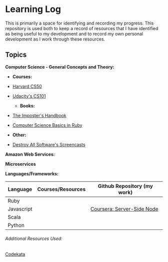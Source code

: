 # Learning Log

This is primarily a space for identifying and recording my progress. This repository is used both to keep a record of resources that I have identified as being useful to my development and to record my own personal development as I work through these resources.

## Topics

**Computer Science - General Concepts and Theory:**

  - **Courses:**
- [Harvard CS50](https://github.com/AnnaHollandSmith/harvard_CS50)
- [Udacity's CS101](https://www.udacity.com/course/intro-to-computer-science--cs101)

  - **Books:**
- [The Imposter's Handbook](https://bigmachine.io/products/the-imposters-handbook/)
- [Computer Science Basics in Ruby](ftp://ftp.micronet-rostov.ru/linux-support/books/computer%20science/[OReily]Computer%20Science%20Programming%20Basics%20in%20Ruby%20-2013.pdf)

 - **Other:**
- [Destroy All Software's Screencasts](https://www.destroyallsoftware.com/screencasts)

**Amazon Web Services:**

**Microservices**

**Languages/Frameworks:**

Language | Courses/Resources | Github Repository (my work)
--- | --- | ---
Ruby |  |  
Javascript | | [Coursera: Server-Side Node](https://github.com/AnnaHollandSmith/coursera_serverside_node)
Scala | |
Python | |



###### Additional Resources Used:

[Codekata](http://codekata.com/)
